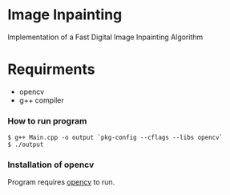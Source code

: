 # Image Inpainting
Implementation of a Fast Digital Image Inpainting Algorithm

# Requirments

  - opencv
  - g++ compiler



### How to run program
    $ g++ Main.cpp -o output `pkg-config --cflags --libs opencv`
    $ ./output

### Installation of opencv

Program  requires [opencv](https://github.com/jayrambhia/Install-OpenCV) to run.

